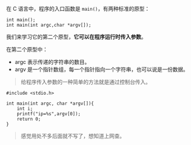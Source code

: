 
在 C 语言中，程序的入口函数是 `main()`，有两种标准的原型：

```
int main();
int main(int argc,char *argv[]);
```

我们来学习它的第二个原型，**它可以在程序运行时传入参数**。

在第二个原型中：

- argc 表示传递的字符串的数目。
- argv 是一个指针数组，每一个指针指向一个字符串，也可以说是一份数据。

> 给程序传入参数的一种简单的方法就是通过控制台传入。

```
#include <stdio.h>

int main(int argc, char *argv[]){
    int i;
    printf("ip=%s",argv[0]);
    return 0;
}
```



> 感觉用处不多后面就不写了，想知道上网查。

